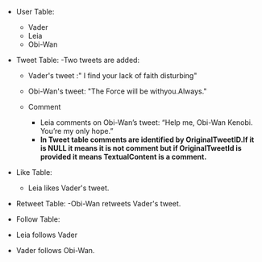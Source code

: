- User Table:
  - Vader
  - Leia 
  - Obi-Wan
    
- Tweet Table:
  -Two tweets are added:
    - Vader's tweet :" I find your lack of faith disturbing"
    - Obi-Wan's tweet: "The Force will be withyou.Always."
      
  - Comment
    - Leia comments on Obi-Wan’s tweet: “Help me, Obi-Wan Kenobi. You’re my only hope.”
    - **In Tweet table comments are identified by OriginalTweetID.If it is NULL it means it is not comment but if OriginalTweetId is provided it means TextualContent is a comment.**
      
- Like Table:
  - Leia likes Vader's tweet.
    
- Retweet Table:
  -Obi-Wan retweets Vader's tweet.
  
- Follow Table:
 - Leia follows Vader
 - Vader follows Obi-Wan.
